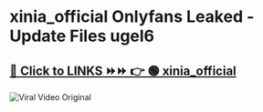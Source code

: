 
 # xinia_official Onlyfans Leaked - Update Files ugel6

## <h2><a href="https://clipsfans.com/xinia_official&ref=git">🔗 Click to LINKS ⏩⏩ 👉 🟢 xinia_official </a></h2>

<a href="https://clipsfans.com/xinia_official&ref=git" rel="nofollow" data-target="animated-image.originalLink"><img src="https://i.ibb.co.com/xMMVF88/686577567.gif" alt="Viral Video Original" style="max-width: 100%; display: inline-block;" data-target="animated-image.originalImage"></a>

